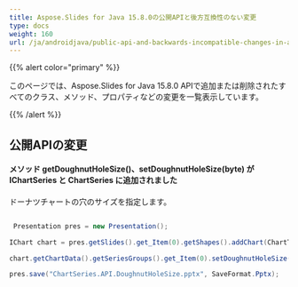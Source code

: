 ```yaml
---
title: Aspose.Slides for Java 15.8.0の公開APIと後方互換性のない変更
type: docs
weight: 160
url: /ja/androidjava/public-api-and-backwards-incompatible-changes-in-aspose-slides-for-java-15-8-0/
---
```


{{% alert color="primary" %}} 

このページでは、Aspose.Slides for Java 15.8.0 APIで追加または削除されたすべてのクラス、メソッド、プロパティなどの変更を一覧表示しています。

{{% /alert %}} 
## **公開APIの変更**
#### **メソッド getDoughnutHoleSize()、setDoughnutHoleSize(byte) が IChartSeries と ChartSeries に追加されました**
ドーナツチャートの穴のサイズを指定します。

``` java

 Presentation pres = new Presentation();

IChart chart = pres.getSlides().get_Item(0).getShapes().addChart(ChartType.Doughnut, 50, 50, 400, 400);

chart.getChartData().getSeriesGroups().get_Item(0).setDoughnutHoleSize((byte)90);                   

pres.save("ChartSeries.API.DoughnutHoleSize.pptx", SaveFormat.Pptx);

```